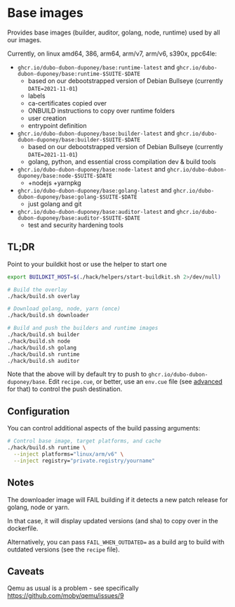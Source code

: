 # Base images

Provides base images (builder, auditor, golang, node, runtime) used by all our images.

Currently, on linux amd64, 386, arm64, arm/v7, arm/v6, s390x, ppc64le:

* `ghcr.io/dubo-dubon-duponey/base:runtime-latest` and `ghcr.io/dubo-dubon-duponey/base:runtime-$SUITE-$DATE`
  * based on our debootstrapped version of Debian Bullseye (currently `DATE=2021-11-01`)
  * labels
  * ca-certificates copied over
  * ONBUILD instructions to copy over runtime folders
  * user creation
  * entrypoint definition
* `ghcr.io/dubo-dubon-duponey/base:builder-latest` and `ghcr.io/dubo-dubon-duponey/base:builder-$SUITE-$DATE`
  * based on our debootstrapped version of Debian Bullseye (currently `DATE=2021-11-01`)
  * golang, python, and essential cross compilation dev & build tools
* `ghcr.io/dubo-dubon-duponey/base:node-latest` and `ghcr.io/dubo-dubon-duponey/base:node-$SUITE-$DATE`
  * +nodejs +yarnpkg
* `ghcr.io/dubo-dubon-duponey/base:golang-latest` and `ghcr.io/dubo-dubon-duponey/base:golang-$SUITE-$DATE`
  * just golang and git
* `ghcr.io/dubo-dubon-duponey/base:auditor-latest` and `ghcr.io/dubo-dubon-duponey/base:auditor-$SUITE-$DATE`
  * test and security hardening tools

## TL;DR

Point to your buildkit host or use the helper to start one

```bash
export BUILDKIT_HOST=$(./hack/helpers/start-buildkit.sh 2>/dev/null)
```

```bash
# Build the overlay
./hack/build.sh overlay

# Download golang, node, yarn (once)
./hack/build.sh downloader

# Build and push the builders and runtime images
./hack/build.sh builder
./hack/build.sh node
./hack/build.sh golang
./hack/build.sh runtime
./hack/build.sh auditor
```

Note that the above will by default try to push to `ghcr.io/dubo-dubon-duponey/base`.
Edit `recipe.cue`, or better, use an `env.cue` file (see [advanced](ADVANCED.md) for that) to control
the push destination.

## Configuration

You can control additional aspects of the build passing arguments:

```bash
# Control base image, target platforms, and cache
./hack/build.sh runtime \
  --inject platforms="linux/arm/v6" \
  --inject registry="private.registry/yourname"
```

## Notes

The downloader image will FAIL building if it detects a new patch release for golang, node or yarn.

In that case, it will display updated versions (and sha) to copy over in the dockerfile.

Alternatively, you can pass `FAIL_WHEN_OUTDATED=` as a build arg to build with outdated versions (see the `recipe` file).

## Caveats

Qemu as usual is a problem - see specifically https://github.com/moby/qemu/issues/9
